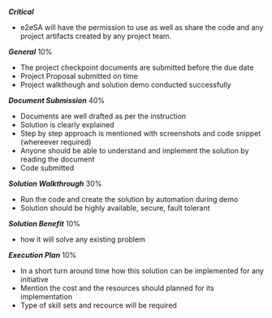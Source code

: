 
***Critical***
- e2eSA will have the permission to use as well as share the code and any project artifacts created by any project team. 


***General*** 10%

- The project checkpoint documents are submitted before the due date
- Project Proposal submitted on time
- Project walkthough and solution demo conducted successfully 

***Document Submission*** 40%

- Documents are well drafted as per the instruction
- Solution is clearly explained
- Step by step approach is mentioned with screenshots and code snippet (whereever required)
- Anyone should be able to understand and implement the solution by reading the document
- Code submitted

***Solution Walkthrough*** 30%

- Run the code and create the solution by automation during demo
- Solution should be highly available, secure, fault tolerant 

***Solution Benefit*** 10%

- how it will solve any existing problem 

***Execution Plan*** 10%

- In a short turn around time how this solution can be implemented for any initiative
- Mention the cost and the resources should planned for its implementation
- Type of skill sets and recource will be required
